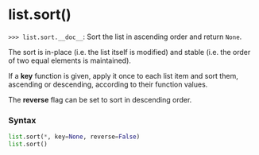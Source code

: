 # list.sort()

`>>> list.sort.__doc__`: Sort the list in ascending order and return `None`.

The sort is in-place (i.e. the list itself is modified) and stable (i.e. the order of two equal elements is maintained).

If a **key** function is given, apply it once to each list item and sort them, ascending or descending, according to their function values.

The **reverse** flag can be set to sort in descending order.

### Syntax

```python
list.sort(*, key=None, reverse=False)
list.sort()
```